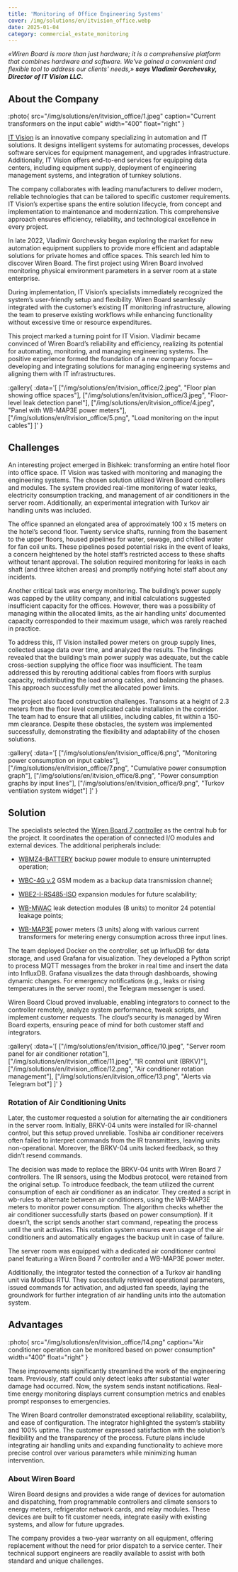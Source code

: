 ```yaml
---
title: 'Monitoring of Office Engineering Systems'
cover: /img/solutions/en/itvision_office.webp
date: 2025-01-04
category: commercial_estate_monitoring
---
```


_«Wiren Board is more than just hardware; it is a comprehensive platform that combines hardware and software. We've gained a convenient and flexible tool to address our clients' needs,» **says Vladimir Gorchevsky, Director of IT Vision LLC.**_

## About the Company

:photo{
    src="/img/solutions/en/itvision_office/1.jpeg"
    caption="Current transformers on the input cable"
    width="400"
    float="right"
}

[IT Vision](https://itvision.kg/en/) is an innovative company specializing in automation and IT solutions. It designs intelligent systems for automating processes, develops software services for equipment management, and upgrades infrastructure. Additionally, IT Vision offers end-to-end services for equipping data centers, including equipment supply, deployment of engineering management systems, and integration of turnkey solutions.

The company collaborates with leading manufacturers to deliver modern, reliable technologies that can be tailored to specific customer requirements. IT Vision’s expertise spans the entire solution lifecycle, from concept and implementation to maintenance and modernization. This comprehensive approach ensures efficiency, reliability, and technological excellence in every project.

In late 2022, Vladimir Gorchevsky began exploring the market for new automation equipment suppliers to provide more efficient and adaptable solutions for private homes and office spaces. This search led him to discover Wiren Board. The first project using Wiren Board involved monitoring physical environment parameters in a server room at a state enterprise.

During implementation, IT Vision’s specialists immediately recognized the system’s user-friendly setup and flexibility. Wiren Board seamlessly integrated with the customer’s existing IT monitoring infrastructure, allowing the team to preserve existing workflows while enhancing functionality without excessive time or resource expenditures.

This project marked a turning point for IT Vision. Vladimir became convinced of Wiren Board’s reliability and efficiency, realizing its potential for automating, monitoring, and managing engineering systems. The positive experience formed the foundation of a new company focus—developing and integrating solutions for managing engineering systems and aligning them with IT infrastructures.

:gallery{
    :data='[
        ["/img/solutions/en/itvision_office/2.jpeg", "Floor plan showing office spaces"],
        ["/img/solutions/en/itvision_office/3.jpeg", "Floor-level leak detection panel"],
        ["/img/solutions/en/itvision_office/4.jpeg", "Panel with WB-MAP3E power meters"],
        ["/img/solutions/en/itvision_office/5.png", "Load monitoring on the input cables"]
    ]'
}


## Challenges

An interesting project emerged in Bishkek: transforming an entire hotel floor into office space. IT Vision was tasked with monitoring and managing the engineering systems. The chosen solution utilized Wiren Board controllers and modules. The system provided real-time monitoring of water leaks, electricity consumption tracking, and management of air conditioners in the server room. Additionally, an experimental integration with Turkov air handling units was included.

The office spanned an elongated area of approximately 100 x 15 meters on the hotel’s second floor. Twenty service shafts, running from the basement to the upper floors, housed pipelines for water, sewage, and chilled water for fan coil units. These pipelines posed potential risks in the event of leaks, a concern heightened by the hotel staff’s restricted access to these shafts without tenant approval. The solution required monitoring for leaks in each shaft (and three kitchen areas) and promptly notifying hotel staff about any incidents.

Another critical task was energy monitoring. The building’s power supply was capped by the utility company, and initial calculations suggested insufficient capacity for the offices. However, there was a possibility of managing within the allocated limits, as the air handling units’ documented capacity corresponded to their maximum usage, which was rarely reached in practice.

To address this, IT Vision installed power meters on group supply lines, collected usage data over time, and analyzed the results. The findings revealed that the building’s main power supply was adequate, but the cable cross-section supplying the office floor was insufficient. The team addressed this by rerouting additional cables from floors with surplus capacity, redistributing the load among cables, and balancing the phases. This approach successfully met the allocated power limits.

The project also faced construction challenges. Transoms at a height of 2.3 meters from the floor level complicated cable installation in the corridor. The team had to ensure that all utilities, including cables, fit within a 150-mm clearance. Despite these obstacles, the system was implemented successfully, demonstrating the flexibility and adaptability of the chosen solutions.

:gallery{
    :data='[
        ["/img/solutions/en/itvision_office/6.png", "Monitoring power consumption on input cables"],
        ["/img/solutions/en/itvision_office/7.png", "Cumulative power consumption graph"],
        ["/img/solutions/en/itvision_office/8.png", "Power consumption graphs by input lines"],
        ["/img/solutions/en/itvision_office/9.png", "Turkov ventilation system widget"]
    ]'
}

## Solution

The specialists selected the [Wiren Board 7 controller](https://wirenboard.com/en/catalog/kontrollery/) as the central hub for the project. It coordinates the operation of connected I/O modules and external devices. The additional peripherals include:

* [WBMZ4-BATTERY](https://wirenboard.com/en/product/wbmz4-battery/) backup power module to ensure uninterrupted operation;

* [WBC-4G v.2](https://wirenboard.com/en/product/wbc-4g-v2/) GSM modem as a backup data transmission channel;

* [WBE2-I-RS485-ISO](https://wirenboard.com/en/product/WBE2-I-RS485-ISO/) expansion modules for future scalability;

* [WB-MWAC](https://wirenboard.com/en/product/WB-MWAC/) leak detection modules (8 units) to monitor 24 potential leakage points;

* [WB-MAP3E](https://wirenboard.com/en/product/WB-MAP3E/) power meters (3 units) along with various current transformers for metering energy consumption across three input lines.

The team deployed Docker on the controller, set up InfluxDB for data storage, and used Grafana for visualization. They developed a Python script to process MQTT messages from the broker in real time and insert the data into InfluxDB. Grafana visualizes the data through dashboards, showing dynamic changes. For emergency notifications (e.g., leaks or rising temperatures in the server room), the Telegram messenger is used.

Wiren Board Cloud proved invaluable, enabling integrators to connect to the controller remotely, analyze system performance, tweak scripts, and implement customer requests. The cloud’s security is managed by Wiren Board experts, ensuring peace of mind for both customer staff and integrators.

:gallery{
    :data='[
        ["/img/solutions/en/itvision_office/10.jpeg", "Server room panel for air conditioner rotation"],
        ["/img/solutions/en/itvision_office/11.jpeg", "IR control unit (BRKV)"],
        ["/img/solutions/en/itvision_office/12.png", "Air conditioner rotation management"],
        ["/img/solutions/en/itvision_office/13.png", "Alerts via Telegram bot"]
    ]'
}

### Rotation of Air Conditioning Units

Later, the customer requested a solution for alternating the air conditioners in the server room. Initially, BRKV-04 units were installed for IR-channel control, but this setup proved unreliable. Toshiba air conditioner receivers often failed to interpret commands from the IR transmitters, leaving units non-operational. Moreover, the BRKV-04 units lacked feedback, so they didn’t resend commands.

The decision was made to replace the BRKV-04 units with Wiren Board 7 controllers. The IR sensors, using the Modbus protocol, were retained from the original setup. To introduce feedback, the team utilized the current consumption of each air conditioner as an indicator. They created a script in wb-rules to alternate between air conditioners, using the WB-MAP3E meters to monitor power consumption. The algorithm checks whether the air conditioner successfully starts (based on power consumption). If it doesn’t, the script sends another start command, repeating the process until the unit activates. This rotation system ensures even usage of the air conditioners and automatically engages the backup unit in case of failure.

The server room was equipped with a dedicated air conditioner control panel featuring a Wiren Board 7 controller and a WB-MAP3E power meter.

Additionally, the integrator tested the connection of a Turkov air handling unit via Modbus RTU. They successfully retrieved operational parameters, issued commands for activation, and adjusted fan speeds, laying the groundwork for further integration of air handling units into the automation system.

## Advantages

:photo{
    src="/img/solutions/en/itvision_office/14.png"
    caption="Air conditioner operation can be monitored based on power consumption"
    width="400"
    float="right"
}

These improvements significantly streamlined the work of the engineering team. Previously, staff could only detect leaks after substantial water damage had occurred. Now, the system sends instant notifications. Real-time energy monitoring displays current consumption metrics and enables prompt responses to emergencies.

The Wiren Board controller demonstrated exceptional reliability, scalability, and ease of configuration. The integrator highlighted the system’s stability and 100% uptime. The customer expressed satisfaction with the solution’s flexibility and the transparency of the process. Future plans include integrating air handling units and expanding functionality to achieve more precise control over various parameters while minimizing human intervention.

### About Wiren Board
 
Wiren Board designs and provides a wide range of devices for automation and dispatching, from programmable controllers and climate sensors to energy meters, refrigerator network cards, and relay modules. These devices are built to fit customer needs, integrate easily with existing systems, and allow for future upgrades.

The company provides a two-year warranty on all equipment, offering replacement without the need for prior dispatch to a service center. Their technical support engineers are readily available to assist with both standard and unique challenges.



